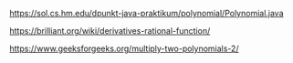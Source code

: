 https://sol.cs.hm.edu/dpunkt-java-praktikum/polynomial/Polynomial.java

https://brilliant.org/wiki/derivatives-rational-function/

https://www.geeksforgeeks.org/multiply-two-polynomials-2/